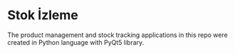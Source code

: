 # Stok İzleme
The product management and stock tracking applications in this repo were created in Python language with PyQt5 library.
